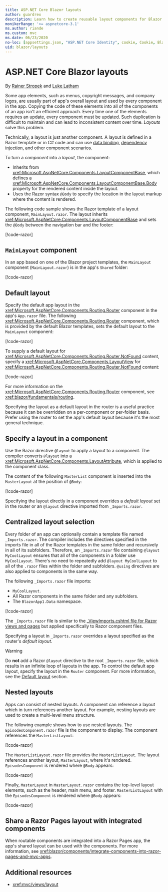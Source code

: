 ```yaml
---
title: ASP.NET Core Blazor layouts
author: guardrex
description: Learn how to create reusable layout components for Blazor apps.
monikerRange: '>= aspnetcore-3.1'
ms.author: riande
ms.custom: mvc
ms.date: 06/23/2020
no-loc: [appsettings.json, "ASP.NET Core Identity", cookie, Cookie, Blazor, "Blazor Server", "Blazor WebAssembly", "Identity", "Let's Encrypt", Razor, SignalR]
uid: blazor/layouts
---
```

# ASP.NET Core Blazor layouts

By [Rainer Stropek](https://www.timecockpit.com) and [Luke Latham](https://github.com/guardrex)

Some app elements, such as menus, copyright messages, and company logos, are usually part of app's overall layout and used by every component in the app. Copying the code of these elements into all of the components of an app isn't an efficient approach. Every time one of the elements requires an update, every component must be updated. Such duplication is difficult to maintain and can lead to inconsistent content over time. *Layouts* solve this problem.

Technically, a layout is just another component. A layout is defined in a Razor template or in C# code and can use [data binding](xref:blazor/components/data-binding), [dependency injection](xref:blazor/fundamentals/dependency-injection), and other component scenarios.

To turn a *component* into a *layout*, the component:

* Inherits from <xref:Microsoft.AspNetCore.Components.LayoutComponentBase>, which defines a <xref:Microsoft.AspNetCore.Components.LayoutComponentBase.Body> property for the rendered content inside the layout.
* Uses the Razor syntax `@Body` to specify the location in the layout markup where the content is rendered.

The following code sample shows the Razor template of a layout component, `MainLayout.razor`. The layout inherits <xref:Microsoft.AspNetCore.Components.LayoutComponentBase> and sets the `@Body` between the navigation bar and the footer:

[!code-razor[](layouts/sample_snapshot/3.x/MainLayout.razor?highlight=1,13)]

## `MainLayout` component

In an app based on one of the Blazor project templates, the `MainLayout` component (`MainLayout.razor`) is in the app's `Shared` folder:

[!code-razor[](./common/samples/3.x/BlazorWebAssemblySample/Shared/MainLayout.razor)]

## Default layout

Specify the default app layout in the <xref:Microsoft.AspNetCore.Components.Routing.Router> component in the app's `App.razor` file. The following <xref:Microsoft.AspNetCore.Components.Routing.Router> component, which is provided by the default Blazor templates, sets the default layout to the `MainLayout` component:

[!code-razor[](layouts/sample_snapshot/3.x/App1.razor?highlight=3)]

To supply a default layout for <xref:Microsoft.AspNetCore.Components.Routing.Router.NotFound> content, specify a <xref:Microsoft.AspNetCore.Components.LayoutView> for <xref:Microsoft.AspNetCore.Components.Routing.Router.NotFound> content:

[!code-razor[](layouts/sample_snapshot/3.x/App2.razor?highlight=6-9)]

For more information on the <xref:Microsoft.AspNetCore.Components.Routing.Router> component, see <xref:blazor/fundamentals/routing>.

Specifying the layout as a default layout in the router is a useful practice because it can be overridden on a per-component or per-folder basis. Prefer using the router to set the app's default layout because it's the most general technique.

## Specify a layout in a component

Use the Razor directive `@layout` to apply a layout to a component. The compiler converts `@layout` into a <xref:Microsoft.AspNetCore.Components.LayoutAttribute>, which is applied to the component class.

The content of the following `MasterList` component is inserted into the `MasterLayout` at the position of `@Body`:

[!code-razor[](layouts/sample_snapshot/3.x/MasterList.razor?highlight=1)]

Specifying the layout directly in a component overrides a *default layout* set in the router or an `@layout` directive imported from `_Imports.razor`.

## Centralized layout selection

Every folder of an app can optionally contain a template file named `_Imports.razor`. The compiler includes the directives specified in the imports file in all of the Razor templates in the same folder and recursively in all of its subfolders. Therefore, an `_Imports.razor` file containing `@layout MyCoolLayout` ensures that all of the components in a folder use `MyCoolLayout`. There's no need to repeatedly add `@layout MyCoolLayout` to all of the `.razor` files within the folder and subfolders. `@using` directives are also applied to components in the same way.

The following `_Imports.razor` file imports:

* `MyCoolLayout`.
* All Razor components in the same folder and any subfolders.
* The `BlazorApp1.Data` namespace.
 
[!code-razor[](layouts/sample_snapshot/3.x/_Imports.razor)]

The `_Imports.razor` file is similar to the [_ViewImports.cshtml file for Razor views and pages](xref:mvc/views/layout#importing-shared-directives) but applied specifically to Razor component files.

Specifying a layout in `_Imports.razor` overrides a layout specified as the router's *default layout*.

> [!WARNING]
> Do **not** add a Razor `@layout` directive to the root `_Imports.razor` file, which results in an infinite loop of layouts in the app. To control the default app layout, specify the layout in the `Router` component. For more information, see the [Default layout](#default-layout) section.

## Nested layouts

Apps can consist of nested layouts. A component can reference a layout which in turn references another layout. For example, nesting layouts are used to create a multi-level menu structure.

The following example shows how to use nested layouts. The `EpisodesComponent.razor` file is the component to display. The component references the `MasterListLayout`:

[!code-razor[](layouts/sample_snapshot/3.x/EpisodesComponent.razor?highlight=1)]

The `MasterListLayout.razor` file provides the `MasterListLayout`. The layout references another layout, `MasterLayout`, where it's rendered. `EpisodesComponent` is rendered where `@Body` appears:

[!code-razor[](layouts/sample_snapshot/3.x/MasterListLayout.razor?highlight=1,9)]

Finally, `MasterLayout` in `MasterLayout.razor` contains the top-level layout elements, such as the header, main menu, and footer. `MasterListLayout` with the `EpisodesComponent` is rendered where `@Body` appears:

[!code-razor[](layouts/sample_snapshot/3.x/MasterLayout.razor?highlight=6)]

## Share a Razor Pages layout with integrated components

When routable components are integrated into a Razor Pages app, the app's shared layout can be used with the components. For more information, see <xref:blazor/components/integrate-components-into-razor-pages-and-mvc-apps>.

## Additional resources

* <xref:mvc/views/layout>
